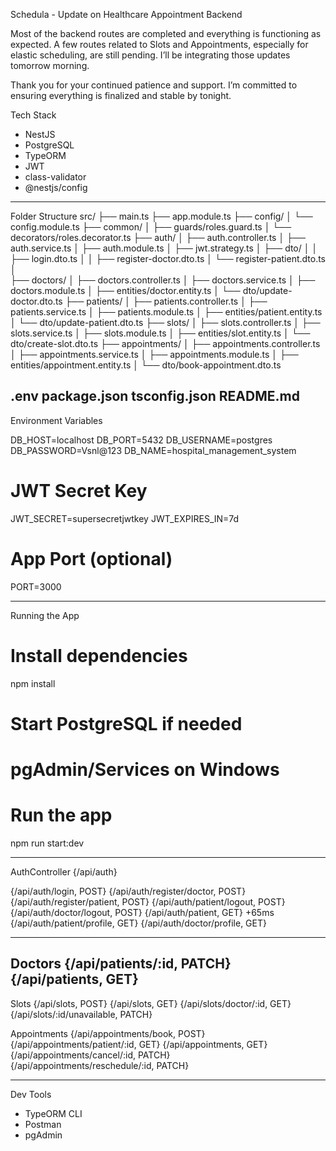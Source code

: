 Schedula - Update on Healthcare Appointment Backend

Most of the backend routes are completed and everything is functioning as expected. A few routes related to Slots and Appointments, especially for elastic scheduling, are still pending. I’ll be integrating those updates tomorrow morning.

Thank you for your continued patience and support. I’m committed to ensuring everything is finalized and stable by tonight.

Tech Stack

- NestJS
- PostgreSQL
- TypeORM
- JWT
- class-validator
- @nestjs/config

---

Folder Structure
src/
├── main.ts
├── app.module.ts
├── config/
│   └── config.module.ts
├── common/
│   ├── guards/roles.guard.ts
│   └── decorators/roles.decorator.ts
├── auth/
│   ├── auth.controller.ts
│   ├── auth.service.ts
│   ├── auth.module.ts
│   ├── jwt.strategy.ts
│   ├── dto/
│   │   ├── login.dto.ts
│   │   ├── register-doctor.dto.ts
│       └── register-patient.dto.ts
│   
├── doctors/
│   ├── doctors.controller.ts
│   ├── doctors.service.ts
│   ├── doctors.module.ts
│   ├── entities/doctor.entity.ts
│   └── dto/update-doctor.dto.ts
├── patients/
│   ├── patients.controller.ts
│   ├── patients.service.ts
│   ├── patients.module.ts
│   ├── entities/patient.entity.ts
│   └── dto/update-patient.dto.ts
├── slots/
│   ├── slots.controller.ts
│   ├── slots.service.ts
│   ├── slots.module.ts
│   ├── entities/slot.entity.ts
│   └── dto/create-slot.dto.ts
├── appointments/
│   ├── appointments.controller.ts
│   ├── appointments.service.ts
│   ├── appointments.module.ts
│   ├── entities/appointment.entity.ts
│   └── dto/book-appointment.dto.ts

.env
package.json
tsconfig.json
README.md  
---

Environment Variables

DB_HOST=localhost
DB_PORT=5432
DB_USERNAME=postgres
DB_PASSWORD=Vsnl@123
DB_NAME=hospital_management_system

# JWT Secret Key

JWT_SECRET=supersecretjwtkey
JWT_EXPIRES_IN=7d

# App Port (optional)

PORT=3000

---

Running the App

# Install dependencies

npm install

# Start PostgreSQL if needed

# pgAdmin/Services on Windows

# Run the app

npm run start:dev

---

AuthController {/api/auth}

{/api/auth/login, POST}
{/api/auth/register/doctor, POST}
{/api/auth/register/patient, POST}
{/api/auth/patient/logout, POST}
{/api/auth/doctor/logout, POST}
{/api/auth/patient, GET} +65ms
{/api/auth/patient/profile, GET}
{/api/auth/doctor/profile, GET}

---------------------------------------------------------------------
Doctors
{/api/patients/:id, PATCH}
{/api/patients, GET}
--------------------------------------------------------------

Slots
{/api/slots, POST}
{/api/slots, GET}
{/api/slots/doctor/:id, GET}
{/api/slots/:id/unavailable, PATCH}

Appointments
{/api/appointments/book, POST}
{/api/appointments/patient/:id, GET}
{/api/appointments, GET}
{/api/appointments/cancel/:id, PATCH}  
{/api/appointments/reschedule/:id, PATCH}

---

Dev Tools

- TypeORM CLI
- Postman
- pgAdmin


